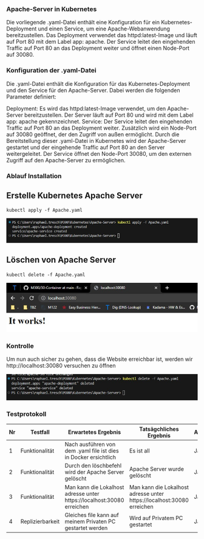 ### Apache-Server in Kubernetes

Die vorliegende .yaml-Datei enthält eine Konfiguration für ein Kubernetes-Deployment und einen Service, um eine Apache-Webanwendung bereitzustellen. Das Deployment verwendet das httpd:latest-Image und läuft auf Port 80 mit dem Label app: apache. Der Service leitet den eingehenden Traffic auf Port 80 an das Deployment weiter und öffnet einen Node-Port auf 30080.

### Konfiguration der .yaml-Datei
Die .yaml-Datei enthält die Konfiguration für das Kubernetes-Deployment und den Service für den Apache-Server. Dabei werden die folgenden Parameter definiert:

Deployment: Es wird das httpd:latest-Image verwendet, um den Apache-Server bereitzustellen. Der Server läuft auf Port 80 und wird mit dem Label app: apache gekennzeichnet.
Service: Der Service leitet den eingehenden Traffic auf Port 80 an das Deployment weiter. Zusätzlich wird ein Node-Port auf 30080 geöffnet, der den Zugriff von außen ermöglicht.
Durch die Bereitstellung dieser .yaml-Datei in Kubernetes wird der Apache-Server gestartet und der eingehende Traffic auf Port 80 an den Server weitergeleitet. Der Service öffnet den Node-Port 30080, um den externen Zugriff auf den Apache-Server zu ermöglichen.

### Ablauf Installation
## Erstelle Kubernetes Apache Server

```Script
kubectl apply -f Apache.yaml
```
![](Screenshots/apache1.jpg)
## Löschen von Apache Server

```Script
kubectl delete -f Apache.yaml
```
![](Screenshots/apache2.jpg)

### Kontrolle

Um nun auch sicher zu gehen, dass die Website erreichbar ist, werden wir  http://localhost:30080 versuchen zu öffnen

![](Screenshots/apache3.jpg)

### Testprotokoll
| Nr | Testfall | Erwartetes Ergebnis | Tatsägchliches Ergebnis | Abgenommen? |
| -------- | -------- | -------- | -------- | -------- |
| 1 | Funktionalität | Nach ausführen von dem .yaml file ist dies in Docker ersichtlich | Es ist all  | Ja |
| 2 | Funktionalität | Durch den löschbefehl wird der Apache Server gelöscht  | Apache Server wurde gelöscht | Ja |
| 3 | Funktionalität | Man kann die Lokalhost adresse unter https://localhost:30080 erreichen | Man kann die Lokalhost adresse unter https://localhost:30080 erreichen | Ja |
| 4 | Replizierbarkeit | Gleiches file kann auf meinem Privaten PC gestartet werden | Wird auf Privatem PC gestartet | Ja |